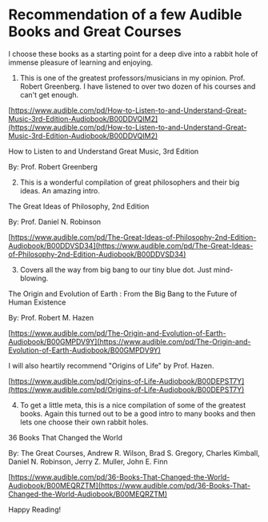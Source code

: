 # Recommendation of a few Audible Books and Great Courses

I choose these books as a starting point for a deep dive into a rabbit hole of immense pleasure of learning and enjoying.

1. This is one of the greatest professors/musicians in my opinion. Prof. Robert Greenberg. I have listened to over two dozen of his courses and can't get enough.

[https://www.audible.com/pd/How-to-Listen-to-and-Understand-Great-Music-3rd-Edition-Audiobook/B00DDVQIM2](https://www.audible.com/pd/How-to-Listen-to-and-Understand-Great-Music-3rd-Edition-Audiobook/B00DDVQIM2)


How to Listen to and Understand Great Music, 3rd Edition 

By: Prof. Robert Greenberg

2. This is a wonderful compilation of great philosophers and their big ideas. An amazing intro.

The Great Ideas of Philosophy, 2nd Edition 

By: Prof. Daniel N. Robinson

[https://www.audible.com/pd/The-Great-Ideas-of-Philosophy-2nd-Edition-Audiobook/B00DDVSD34](https://www.audible.com/pd/The-Great-Ideas-of-Philosophy-2nd-Edition-Audiobook/B00DDVSD34)


3. Covers all the way from big bang to our tiny blue dot. Just mind-blowing.

The Origin and Evolution of Earth : From the Big Bang to the Future of Human Existence 

By: Prof. Robert M. Hazen

[https://www.audible.com/pd/The-Origin-and-Evolution-of-Earth-Audiobook/B00GMPDV9Y](https://www.audible.com/pd/The-Origin-and-Evolution-of-Earth-Audiobook/B00GMPDV9Y)

I will also heartily recommend "Origins of Life" by Prof. Hazen.

[https://www.audible.com/pd/Origins-of-Life-Audiobook/B00DEPST7Y](https://www.audible.com/pd/Origins-of-Life-Audiobook/B00DEPST7Y)


4. To get a little meta, this is a nice compilation of some of the greatest books. 
Again this turned out to be a good intro to many books and then lets one choose their own rabbit holes.

36 Books That Changed the World

By: The Great Courses, Andrew R. Wilson, Brad S. Gregory, Charles Kimball, Daniel N. Robinson, Jerry Z. Muller, John E. Finn

[https://www.audible.com/pd/36-Books-That-Changed-the-World-Audiobook/B00MEQRZTM](https://www.audible.com/pd/36-Books-That-Changed-the-World-Audiobook/B00MEQRZTM)


Happy Reading!
